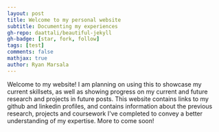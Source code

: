 ```yaml
---
layout: post
title: Welcome to my personal website
subtitle: Documenting my experiences
gh-repo: daattali/beautiful-jekyll
gh-badge: [star, fork, follow]
tags: [test]
comments: false
mathjax: true
author: Ryan Marsala
---
```


Welcome to my website! I am planning on using this to showcase my current skillsets, as well as showing progress on my current and future research and projects in future posts. This website contains links to my github and linkedin profiles, and contains information about the previous research, projects and coursework I've completed to convey a better understanding of my expertise. More to come soon!